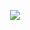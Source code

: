 <p align="center">
        <img src="https://github.com/Rdabbaghi/University---Microprocessor/blob/main/LED_DancingLight/gif.gif" >
</p>
